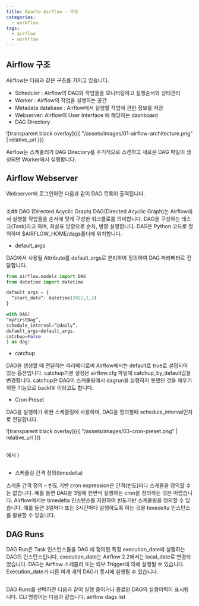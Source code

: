```yaml
---
title: Apache Airflow - 구조
categories:
  - workflow
tags: 
  - airflow
  - workflow
---
```


## Airflow 구조
Airflow는 다음과 같은 구조를 가지고 있습니다.
-	Scheduler : Airflow의 DAG와 작업들을 모니터링하고 실행순서와 상태관리
-	Worker : Airflow의 작업을 실행하는 공간
-	Metadata database : Airflow에서 실행할 작업에 관한 정보를 저장
-	Webserver: Airflow의 User Interface 에 해당하는 dashboard
-	DAG Directory

![transparent black overlay]({{ "/assets/images/01-airflow-architecture.png" | relative_url }})


Airflow는 스케줄러가 DAG Directory를 주기적으로 스캔하고 새로운 DAG 파일이 생성되면 Worker에서 실행합니다.

## Airflow Webserver
Webserver에 로그인하면 다음과 같이 DAG 목록이 출력됩니다.
<figure style="width: 100%" class="align-left">
  <img src="{{ site.url }}{{ site.baseurl }}/assets/images/02-dag-list.png" alt="">
  <figcaption></figcaption>
</figure> 


조## DAG (Directed Acyclic Graph) 
DAG(Directed Acyclic Graph)는 Airflow에서 실행할 작업들을 순서에 맞게 구성한 워크플로를 의미합니다.
DAG을 구성하는 태스크(Task)라고 하며, 화살표 방향으로 순차, 병렬 실행합니다.
DAG은 Python 코드로 정의하며 $AIRFLOW_HOME/dags폴더에 위치합니다. 

-	default_args

DAG에서 사용될 Attribute를 default_args로 분리하여 정의하여 DAG  파라메터로 전달합니다.

```python
from airflow.models import DAG
from datetime import datetime

default_args = {
  “start_date”: datetime(2022,1,2)
}

with DAG(
“myFirstDag”, 
schedule_interval=”@daily”, 
default_args=default_args, 
catchup=False
) as dag:
```

-	catchup

DAG을 생성할 때 전달하는 파라메터로써 Airflow에서는 default로 true로 설정되어 있는 옵션입니다. catchup기본 설정은 airflow.cfg 파일에 catchup_by_default값을 변경합니다. 
catchup은 DAG이 스케줄링에서 dagrun을 실행하지 못했던 것을 채우기 위한 기능으로 backfill 이라고도 합니다. 

-	Cron Preset

DAG을 실행하기 위한 스케줄링에 사용하며, DAG을 정의할때 schedule_interval인자로 전달합니다.

![transparent black overlay]({{ "/assets/images/03-cron-preset.png" | relative_url }})


<figure style="width: 100%" class="align-left">
  <img src="{{ site.url }}{{ site.baseurl }}/assets/images/04-cron-preset.png" alt="">
  <figcaption></figcaption>
</figure> 

예시 )

<figure style="width: 100%" class="align-left">
  <img src="{{ site.url }}{{ site.baseurl }}/assets/images/05-ex-cron-preset.png" alt="">
  <figcaption></figcaption>
</figure> 

-	스케줄링 간격 정의(timedelta)

스케줄 간격 정의 – 빈도 기반
cron expression은 간격(빈도)마다 스케줄을 정의할 수는 없습니다. 예를 들면 DAG을 3일에 한번씩 실행하는 cron을 정의하는 것은 어렵습니다. Airflow에서는 timedelta 인스턴스를 지원하여 빈도기반 스케줄링을 정의할 수 있습니다.
예를 들면 3일마다 또는 3시간마다 실행하도록 하는 것을 timedelta 인스턴스를 활용할 수 있습니다.

## DAG Runs
DAG Run은 Task 인스턴스들을 DAG 에 정의된 특정 execution_date에 실행하는 DAG의 인스턴스입니다. 
execution_date는 Airflow 2.2에서는 local_date로 변경되었습니다.
DAG는 Airflow 스케줄러 또는 외부 Trigger에 의해 실행될 수 있습니다. 
Execution_date가 다른 여개 개의 DAG가 동시에 실행될 수 있습니다.

<figure style="width: 100%" class="align-left">
  <img src="{{ site.url }}{{ site.baseurl }}/assets/images/06-dag-runs.png" alt="">
  <figcaption></figcaption>
</figure> 

DAG Runs를 선택하면 다음과 같이 실행 중이거나 종료된 DAG의 실행이력이 표시됩니다. CLI 명령어는 다음과 같습니다.
airflow dags list
